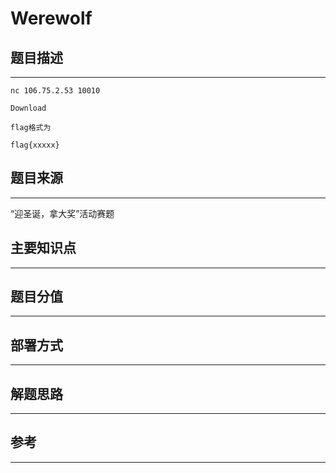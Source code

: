 # Werewolf

## 题目描述
---
```
nc 106.75.2.53 10010

Download

flag格式为

flag{xxxxx}
```

## 题目来源
---
“迎圣诞，拿大奖”活动赛题

## 主要知识点
---


## 题目分值
---


## 部署方式
---


## 解题思路
---


## 参考
---
